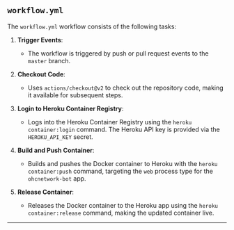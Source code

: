 ## `workflow.yml`

The `workflow.yml` workflow consists of the following tasks:

1. **Trigger Events**:
   - The workflow is triggered by push or pull request events to the `master` branch.

2. **Checkout Code**:
   - Uses `actions/checkout@v2` to check out the repository code, making it available for subsequent steps.

3. **Login to Heroku Container Registry**:
   - Logs into the Heroku Container Registry using the `heroku container:login` command. The Heroku API key is provided via the `HEROKU_API_KEY` secret.

4. **Build and Push Container**:
   - Builds and pushes the Docker container to Heroku with the `heroku container:push` command, targeting the `web` process type for the `ohcnetwork-bot` app.

5. **Release Container**:
   - Releases the Docker container to the Heroku app using the `heroku container:release` command, making the updated container live.
---
